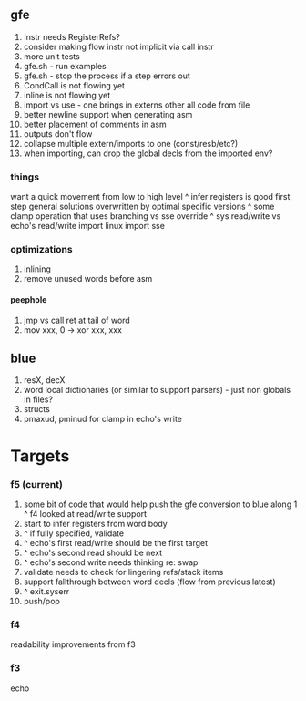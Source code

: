 ## gfe

1. Instr needs RegisterRefs?
1. consider making flow instr not implicit via call instr
1. more unit tests
1. gfe.sh - run examples
1. gfe.sh - stop the process if a step errors out
1. CondCall is not flowing yet
1. inline is not flowing yet
1. import vs use - one brings in externs other all code from file
1. better newline support when generating asm
1. better placement of comments in asm
1. outputs don't flow
1. collapse multiple extern/imports to one (const/resb/etc?) 
1. when importing, can drop the global decls from the imported env?

### things

want a quick movement from low to high level
^ infer registers is good first step
general solutions overwritten by optimal specific versions
^ some clamp operation that uses branching vs sse override
^ sys read/write vs echo's read/write
import linux
import sse

### optimizations

1. inlining
1. remove unused words before asm

#### peephole

1. jmp vs call ret at tail of word
1. mov xxx, 0 -> xor xxx, xxx

## blue

1. resX, decX
1. word local dictionaries (or similar to support parsers) - just non globals in files?
1. structs
1. pmaxud, pminud for clamp in echo's write

# Targets

### f5 (current)

1. some bit of code that would help push the gfe conversion to blue along
1 ^ f4 looked at read/write support
1. start to infer registers from word body
1. ^ if fully specified, validate
1. ^ echo's first read/write should be the first target
1. ^ echo's second read should be next
1. ^ echo's second write needs thinking re: swap
1. validate needs to check for lingering refs/stack items
1. support fallthrough between word decls (flow from previous latest)
1. ^ exit.syserr
1. push/pop

### f4

readability improvements from f3

### f3

echo
